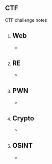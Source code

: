 ## CTF
CTF challenge notes

1. Web
	-
	-

2. RE
	-
	-

3. PWN
	-
	-

4. Crypto
	-
	-

5. OSINT
	-
	-
